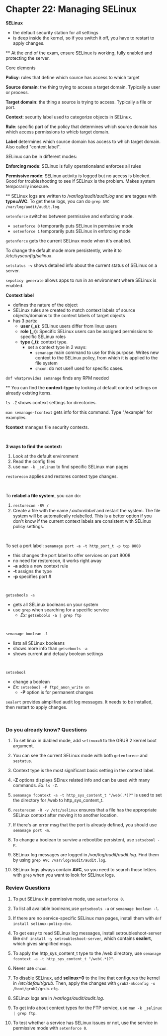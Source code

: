 # Chapter 22: Managing SELinux

**SELinux**
- the default security station for all settings
- is deep inside the kernel, so if you switch it off, you have to restart to apply changes. 

** At the end of the exam, ensure SELinux is working, fully enabled and protecting the server. 

Core elements 

**Policy**: rules that define which source has access to which target

**Source domain**: the thing trying to access a target domain. Typically a user or process. 

**Target domain**: the thing a source is trying to access. Typically a file or port. 

**Context**: security label used to categorize objects in SELinux. 

**Rule**: specific part of the policy that determines which source domain has which access permissions to whicb target domain. 

**Label** determines which source domain has access to which target domain. Also called "context label". 

SELinux can be in different modes:

**Enforcing mode**: SELinux is fully operationaland enforces all rules 

**Permissive mode**: SELinux activity is logged but no access is blocked. Good for troubleshooting to see if SELinux is the problem. Makes system temporarily insecure. 

** SELinux logs are written to */var/log/audit/audit.log* and are tagges with **type=AVC**. To get these logs, you can do `grep AVC /var/log/audit/audit.log`.

`setenforce` switches between permissive and enforcing mode. 
- `setenforce 0` temporarily puts SELinux in permissive mode 
- `setenforce 1` temporarily puts SELinux in enforcing mode 

`getenforce` gets the current SELinux mode when it's enabled. 

To change the default mode more persistently, write it to */etc/sysconfig/selinux*. 

`setstatus -v` shows detailed info about the current status of SELinux on a server. 

`sepolicy generate` allows apps to run in an environment where SELinux is enabled. 

**Context label** 
- defines the nature of the object
- SELinux rules are created to match context labels of source objects/domains to the context labels of target objects 
- has 3 parts:
    - **user (_u)**: SELinux users differ from linux users 
    - **role (_r)**: Specific SELinux users can be assigned permissions to specific SELinux roles 
    - **type (_t)**: context type. 
        - set a context tyoe in 2 ways:
            - `semanage` main command to use for this purpose. Writes new context to the SELinux policy, from which it is applied to the file system
            - `chcon`: do not use!! used for specific cases. 

`dnf whatprovides semanage` finds any RPM needed

** You can find the **context-type** by looking at default context settings on already existing items. 

`ls -Z` shows context settings for directories. 

`man semanage-fcontext` gets info for this command. Type "/example" for examples. 

**fcontext** manages file security contexts.

<br />

**3 ways to find the context:**
1. Look at the default environment 
2. Read the config files 
3. use `man -k _selinux` to find specific SELinux man pages 

`restorecon` applies and restores context type changes. 

<br />

To **relabel a file system**, you can do:
1. `restorecon -RV /`
2. Create a file with the name */.autorelabel* and restart the system. The file system will be automatically relabelled. This is a better option if you don't know if the current context labels are consistent with SELinux policy settings.

<br />

To set a port label: `semanage port -a -t http_port_t -p tcp 8008`
- this changes the port label to offer services on port 8008
- no need for restorecon, it works right away
- **-a** adds a new context rule
- **-t** assigns the type
- **-p** specifies port #

<br />

`getsebools -a`
- gets all SELinux booleans on your system
- use `grep` when searching for a specific service
    - *Ex:* `getsebools -a | grep ftp`

<br />

`semanage boolean -l`
- lists all SELinux booleans
- shows more info than `getsebools -a`
- shows current and defauly boolean settings

<br />

`setsebool`
- change a boolean
- *Ex:* `setsebool -P ftpd_anon_write on`
    - **-P** option is for permanent changes

`sealert` provides aimplified audit log messages. It needs to be installed, then restart to apply changes.

<br />

### Do you already know? Questions

1. To set linux in diabled mode, add `selinux=0` to the GRUB 2 kernel boot argument.

2. You can see the current SELinux mode with both `getenforece` and `sestatus`.

3. Context type is the most significant basic setting in the context label.

4. **-Z** options displays SEinux related info and can be used with many commands. *Ex:* `ls -Z`.

5. `semanage fcontext -a -t http_sys_content_t "/web(.*)?"` is used to set the directory for /web to http_sys_content_t. 

6. `restorecon -R -v /etc/selinux` ensures that a file has the appropriate SELinux context after moving it to another location.

7. If there's an error msg that the port is already defined, you should use `semanage port -m`.

8. To change a boolean to survive a reboot/be persistent, use `setsebool -P`.

9. SELinux log messages are logged in */var/log/audit/audit.log.* Find them by using `grep AVC /var/log/audit/audit.log`.

10. SELinux logs always contain **AVC**, so you need to search those letters with `grep` when you want to look for SELinux logs.


### Review Questions

1. To put SELinux in permissive mode, use `setenforce 0`.

2. To list all available booleans,use `getsebools -a` or `semanage boolean -l`.

3. If there are no service-specific SELinux man pages, install them with `dnf install selinux-policy-doc`.

4. To get easy to read SELinux log messages, install setroubleshoot-server like `dnf install -y setroubleshoot-server`, which contains **sealert**, which gives simplified msgs. 

5. To apply the http_sys_content_t type to the /web directory, use `semanage fcontext -a -t http_sys_content_t "/web(.*)?"`.

6. Never use `chcon`.

7. To disable SELinux, add **selinux=0** to the line that configures the kernel in */etc/default/grub*. Then, apply the changes with `grub2-mkconfig -o /boot/grub2/grub.cfg`.

8. SELinux logs are in */var/logs/audit/audit.log*.

9. To get info about context types for the FTP service, use `man -k _selinux | grep ftp`.

10. To test whether a service has SELinux issues or not, use the service in permissive mode with `setenforce 0`.
